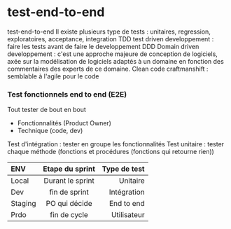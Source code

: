 # test-end-to-end
test-end-to-end
Il existe plusieurs type de tests : unitaires, regression, exploratoires, acceptance, integration
TDD test driven developpement : faire les tests avant de faire le developpement
DDD Domain driven developpement : c'est une approche majeure de conception de logiciels, axée sur la modélisation de logiciels adaptés à un domaine en fonction des commentaires des experts de ce domaine.
Clean code
craftmanshift : semblable à l'agile pour le code

### Test fonctionnels end to end (E2E)
Tout tester de bout en bout

- Fonctionnalités (Product Owner)
- Technique (code, dev)

Test d'intégration : tester en groupe les fonctionnalités
Test unitaire : tester chaque méthode (fonctions et procédures (fonctions qui retourne rien))

| ENV  | Etape du sprint | Type de test |
| :--------------- |:---------------:| -----:|
| Local  | Durant le sprint | Unitaire |
| Dev  | fin de sprint  | Intégration |
| Staging  | PO qui décide | End to end |
| Prdo  | fin de cycle | Utilisateur |